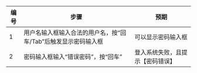 | 编号 | 步骤                                          | 预期                 |
| ---- | --------------------------------------------- | ------------------- |
| 1 | 用户名输入框输入合法的用户名，按“回车/Tab”后触发显示密码输入框 |可以显示密码输入框  |
| 2 | 密码输入框输入“错误密码”，按“回车”                       | 登入系统失败，且提示【密码错误】 |

